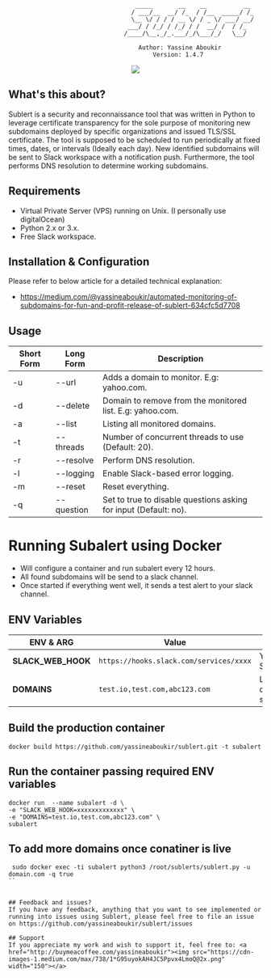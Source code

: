                                        _____       __    __          __
                                      / ___/__  __/ /_  / /__  _____/ /_
                                      \__ \/ / / / __ \/ / _ \/ ___/ __/
                                     ___/ / /_/ / /_/ / /  __/ /  / /_
                                    /____/\__,_/_.___/_/\___/_/   \__/

                                        Author: Yassine Aboukir
                                            Version: 1.4.7
<p align="center"><a href="https://twitter.com/yassineaboukir" target="_blank"><img src="https://img.shields.io/twitter/follow/yassineaboukir.svg?logo=twitter"></a></p>

## What's this about?
Sublert is a security and reconnaissance tool that was written in Python to leverage certificate transparency for the sole purpose of monitoring new subdomains deployed by specific organizations and issued TLS/SSL certificate. The tool is supposed to be scheduled to run periodically at fixed times, dates, or intervals (Ideally each day). New identified subdomains will be sent to Slack workspace with a notification push. Furthermore, the tool performs DNS resolution to determine working subdomains.

## Requirements
- Virtual Private Server (VPS) running on Unix. (I personally use digitalOcean)
- Python 2.x or 3.x.
- Free Slack workspace.

## Installation & Configuration
Please refer to below article for a detailed technical explanation:
- https://medium.com/@yassineaboukir/automated-monitoring-of-subdomains-for-fun-and-profit-release-of-sublert-634cfc5d7708

## Usage

Short Form    | Long Form     | Description
------------- | ------------- |-------------
-u            | --url       | Adds a domain to monitor. E.g: yahoo.com.
-d            | --delete      | Domain to remove from the monitored list. E.g: yahoo.com.
-a            | --list       | Listing all monitored domains.
-t            | --threads       | Number of concurrent threads to use (Default: 20).
-r            | --resolve      | Perform DNS resolution.
-l            | --logging     | Enable Slack-based error logging.
-m            | --reset        | Reset everything.
-q            | --question        | Set to true to disable questions asking for input (Default: no).


# Running Subalert using Docker 

- Will configure a container and run subalert every 12 hours.
- All found subdomains will be send to a slack channel.
- Once started if everything went well,  it sends a test alert to your slack channel.

## ENV Variables

|ENV & ARG                 |Value                          |Description                                    |
|--------------------------|------------------------------------------|------------------------------------|
|**SLACK_WEB_HOOK**        |`https://hooks.slack.com/services/xxxx`   | Your Slackwebhook                  |
|**DOMAINS**               |`test.io,test.com,abc123.com`             | List of initial domains to scan    |


## Build the production container

```
docker build https://github.com/yassineaboukir/sublert.git -t subalert
```

## Run the container passing required ENV variables


```Dockerfile:
docker run  --name subalert -d \ 
-e "SLACK_WEB_HOOK=xxxxxxxxxxxxx" \
-e "DOMAINS=test.io,test.com,abc123.com" \
subalert
```

## To add more domains once conatiner is live

```
 sudo docker exec -ti subalert python3 /root/sublerts/sublert.py -u domain.com -q true
``


## Feedback and issues?
If you have any feedback, anything that you want to see implemented or running into issues using Sublert, please feel free to file an issue on https://github.com/yassineaboukir/sublert/issues

## Support
If you appreciate my work and wish to support it, feel free to: <a href="http://buymeacoffee.com/yassineaboukir"><img src="https://cdn-images-1.medium.com/max/738/1*G95uyokAH4JC5Ppvx4LmoQ@2x.png" width="150"></a>



